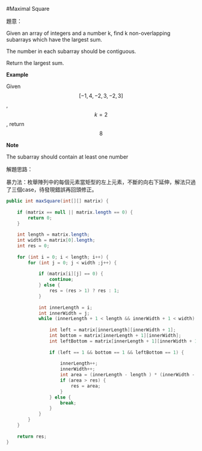 #Maximal Square

[]()

題意：

Given an array of integers and a number k, find k non-overlapping subarrays which have the largest sum.

The number in each subarray should be contiguous.

Return the largest sum.

**Example**

Given $$[-1,4,-2,3,-2,3]$$, $$k=2$$, return $$8$$

**Note**

The subarray should contain at least one number

解題思路：

暴力法：枚舉陣列中的每個元素當矩型的左上元素，不斷的向右下延伸，解法只過了三個case，待發現錯誤再回頭修正。

```java
public int maxSquare(int[][] matrix) {
    
    if (matrix == null || matrix.length == 0) {
        return 0;
    }
    
    int length = matrix.length;
    int width = matrix[0].length;
    int res = 0;
    
    for (int i = 0; i < length; i++) {
        for (int j = 0; j < width ;j++) {
            
            if (matrix[i][j] == 0) {
                continue;
            } else {
                res = (res > 1) ? res : 1;
            }
            
            int innerLength = i;
            int innerWidth = j;
            while (innerLength + 1 < length && innerWidth + 1 < width) {
                
                int left = matrix[innerLength][innerWidth + 1];
                int bottom = matrix[innerLength + 1][innerWidth];
                int leftBottom = matrix[innerLength + 1][innerWidth + 1];
                
                if (left == 1 && bottom == 1 && leftBottom == 1) {
                    
                    innerLength++;
                    innerWidth++;
                    int area = (innerLength - length ) * (innerWidth - width);
                    if (area > res) {
                        res = area;
                    }
                } else {
                    break;
                }
            }
        }
    }
    
    return res;
}
```
